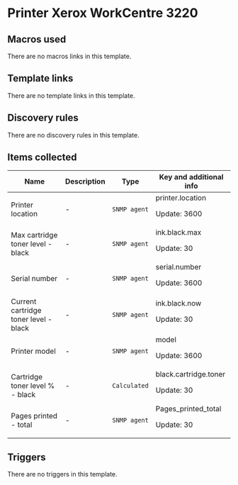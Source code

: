 # Printer Xerox WorkCentre 3220

## Macros used

There are no macros links in this template.

## Template links

There are no template links in this template.

## Discovery rules

There are no discovery rules in this template.

## Items collected

|Name|Description|Type|Key and additional info|
|----|-----------|----|----|
|Printer location|<p>-</p>|`SNMP agent`|printer.location<p>Update: 3600</p>|
|Max cartridge toner level - black|<p>-</p>|`SNMP agent`|ink.black.max<p>Update: 30</p>|
|Serial number|<p>-</p>|`SNMP agent`|serial.number<p>Update: 3600</p>|
|Current cartridge toner level - black|<p>-</p>|`SNMP agent`|ink.black.now<p>Update: 30</p>|
|Printer model|<p>-</p>|`SNMP agent`|model<p>Update: 3600</p>|
|Cartridge toner level % - black|<p>-</p>|`Calculated`|black.cartridge.toner<p>Update: 30</p>|
|Pages printed - total|<p>-</p>|`SNMP agent`|Pages_printed_total<p>Update: 30</p>|
## Triggers

There are no triggers in this template.

